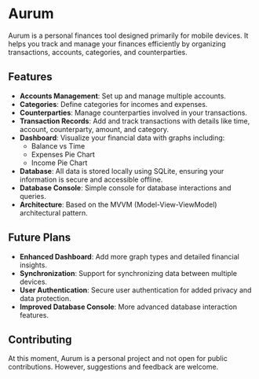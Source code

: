 # Aurum

Aurum is a personal finances tool designed primarily for mobile devices. It helps you track and manage your finances efficiently by organizing transactions, accounts, categories, and counterparties.

## Features

- **Accounts Management**: Set up and manage multiple accounts.
- **Categories**: Define categories for incomes and expenses.
- **Counterparties**: Manage counterparties involved in your transactions.
- **Transaction Records**: Add and track transactions with details like time, account, counterparty, amount, and category.
- **Dashboard**: Visualize your financial data with graphs including:
    - Balance vs Time
    - Expenses Pie Chart
    - Income Pie Chart
- **Database**: All data is stored locally using SQLite, ensuring your information is secure and accessible offline.
- **Database Console**: Simple console for database interactions and queries.
- **Architecture**: Based on the MVVM (Model-View-ViewModel) architectural pattern.

## Future Plans

- **Enhanced Dashboard**: Add more graph types and detailed financial insights.
- **Synchronization**: Support for synchronizing data between multiple devices.
- **User Authentication**: Secure user authentication for added privacy and data protection.
- **Improved Database Console**: More advanced database interaction features.

## Contributing

At this moment, Aurum is a personal project and not open for public contributions. However, suggestions and feedback are welcome.
